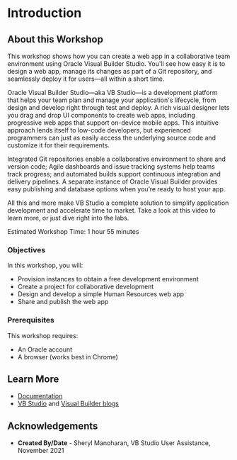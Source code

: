 # Introduction

## About this Workshop

This workshop shows how you can create a web app in a collaborative team environment using Oracle Visual Builder Studio. You'll see how easy it is to design a web app, manage its changes as part of a Git repository, and seamlessly deploy it for users—all within a short time.

Oracle Visual Builder Studio—aka VB Studio—is a development platform that helps your team plan and manage your application's lifecycle, from design and develop right through test and deploy. A rich visual designer lets you drag and drop UI components to create web apps, including progressive web apps that support on-device mobile apps. This intuitive approach lends itself to low-code developers, but experienced programmers can just as easily access the underlying source code and  customize it for their requirements.

Integrated Git repositories enable a collaborative environment to share and version code; Agile dashboards and issue tracking systems help teams track progress; and automated builds support continuous integration and delivery pipelines. A separate instance of Oracle Visual Builder provides easy publishing and database options when you’re ready to host your app.

All this and more make VB Studio a complete solution to simplify application development and accelerate time to market. Take a look at this video to learn more, or just dive right into the labs.
  [](youtube:pMmrNIypI7c)

Estimated Workshop Time: 1 hour 55 minutes

### Objectives

In this workshop, you will:
* Provision instances to obtain a free development environment
* Create a project for collaborative development
* Design and develop a simple Human Resources web app
* Share and publish the web app

### Prerequisites
This workshop requires:
* An Oracle account
* A browser (works best in Chrome)

## Learn More

* [Documentation](https://docs.oracle.com/en/cloud/paas/visual-builder/index.html)
* [VB Studio](https://blogs.oracle.com/vbcs/category/vbc-visual-builder-studio) and [Visual Builder blogs](https://blogs.oracle.com/vbcs/)

## Acknowledgements
* **Created By/Date** - Sheryl Manoharan, VB Studio User Assistance, November 2021
<!--* **Last Updated By** - October 2021 --!>

